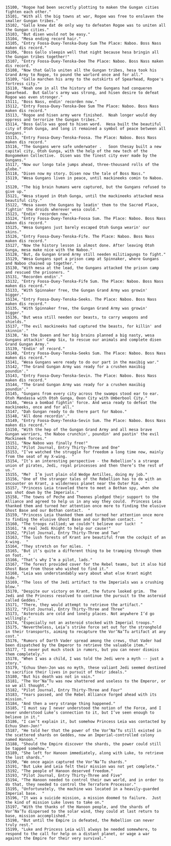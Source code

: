 ﻿```text
15100, "Rogoe had been secretly plotting to maken the Gungan cities fighten each other."
15101, "With all the big towns at war, Rogoe was free to enslaven the smaller Gungan tribes."
15102, "Gallo knew dat de only way to defeaten Rogoe was to uniten all the Gungan cities."
15103, "But disen would not be easy."
15104, "Mesa ending record hair."
15105, "Entry Foosa-Duey-Tenska-Duey Sum The Place: Naboo. Boss Nass maken dis record."
15106, "Boss Gallo sleepin well that night because hesa bringin all the Gungan tribes together!"
15107, "Entry Foosa-Duey-Tenska-Dee The Place: Naboo. Boss Nass maken dis record."
15108, "Now that Gallo uniten all the Gungan tribes, hesa took his Grand Army to Rogoe, to pound the warlord once and for all."
15109, "Gallo marchen his army to the outskirts of Spearhead, Rogoe's fortress city."
15110, "Noah one in all the history of the Gungans had conqueren Spearhead.  But Gallo's army was strong, and hisen desire to defeat Rogoe was even stronger."
15111, "Boss Nass, endin' recorden now."
15112, "Entry Foosa-Duey-Tenska-Dee Sum The Place: Naboo. Boss Nass maken dis record."
15113, "Rogoe and hisen army were finished.  Noah longer would dey oppress and terrorize the Gungan tribes."
15114, "Boss Gallo was good to hisen word.  Hesa built the beautiful city of Otoh Gunga, and long it remained a symbol of peace between all Gungans."
15115, "Entry Foosa-Duey-Tenska-Foosa. The Place: Naboo. Boss Nass maken dis record."
15116, "The Gungans were safe underwater .   Soon thesay built a new capital city, Otoh Gunga, with the help of the new tech of the Bongomeken Collective.  Disen was the finest city ever made by the Gungans."
15117, "Now our longo tale jumps ahead, three-thousand rolls of the globe."
15118, "Disen now my story. Disen now the tale of Boss Nass."
15119, "Wesa Gungans liven in peace, until mackineeks comin to Naboo. "
15120, "The big brain humans were captured, but the Gungans refused to give up."
15121, "Wesa stayed in Otoh Gunga, until the mackineeks attacked mesa beautiful city."
15122, "Mesa saven the Gungans by leadin' them to the Sacred Place, fightin' the droids wherever wesa could."
15123, "Endin' recorden now."
15124, "Entry Foosa-Duey-Tenska-Foosa Sum. The Place: Naboo. Boss Nass maken dis record."
15125, "Wesa Gungans just barely escaped Otoh Gunga wearin' our skins."
15126, "Entry Foosa-Duey-Tenska-Fife. The Place: Naboo. Boss Nass maken dis record."
15127, "Now the history lesson is almost done. After leaving Otoh Gunga, mesa make nice with the Naboo."
15128, "But, da Gungan Grand Army still needen militiagungs to fight."
15129, "Wesa Gungans spot a prison camp at Spinnaker, where Gungans and Naboo chained up together."
15130, "With mesa at the lead, the Gungans attacked the prison camp and rescued the prisoners. "
15131, "Recorden endin'."
15132, "Entry Foosa-Duey-Tenska-Fife Sum. The Place: Naboo. Boss Nass maken dis record."
15133, "With Spinnaker free, the Gungan Grand Army was growin' bigger."
15134, "Entry Foosa-Duey-Tenska-Seeks. The Place: Naboo. Boss Nass maken dis record."
15135, "With Spinnaker free, the Gungan Grand Army was growin' bigger."
15136, "But wesa still needen our beasts, to carry weapons and shields."
15137, "The evil mackineeks had captured the beasts, for killin' and skinnin'."
15138, "As the Queen and her big brains planned a big nasty, wesa Gungans attackin' Camp Six, to rescue our animals and complete disen Grand Gungan Army."
15139, "Endin' of record."
15140, "Entry Foosa-Duey-Tenska-Seeks Sum. The Place: Naboo. Boss Nass maken dis record."
15141, "Wesa Gungans were ready to do our part in the maxibig war."
15142, "The Grand Gungan Army was ready for a crushen maxibig poundin'."
15143, "Entry Foosa-Duey-Tenska-Sevin. The Place: Naboo. Boss Nass maken dis record."
15144, "The Grand Gungan Army was ready for a crushen maxibig poundin'."
15145, "Gungans from every city across the swamps stood ear to ear. Otoh Mandassa with Otoh Gunga, Oxon City with Umberbool City."
15146, "Wesa a bombad fightin' force. And wesa ready to defeat the mackineeks, once and for all."
15147, "Dah Gungan ready to do there part for Naboo."
15148, "All done recordin'."
15149, "Entry Foosa-Duey-Tenska-Sevin Sum. The Place: Naboo. Boss Nass maken dis record."
15150, "With the hep of the Gungan Grand Army and all mesa brave Gungan warriors, the Naboo crunchin', poundin' and pastin' the evil Mackineek forces."
15151, "Now Naboo was finally free!"
15152, "Pilot Journal, Entry Thirty-Three and One"
15153, "I’ve watched the struggle for freedom a long time now, mainly from the seat of my X-wing.  "
15154, "It’s an interesting perspective - the Rebellion’s a strange union of pirates, Jedi, royal princesses and then there’s the rest of us."
15155, "Me?  I’m just plain old Wedge Antilles, doing my job."
15156, "One of the stranger tales of the Rebellion has to do with an encounter on Krant, a wilderness planet near the Outer Rim.  "
15157, "Princess Leia traveled there to meet a Bothan spy, when she was shot down by the Imperials."
15158, "The towns of Peche and Theenes pledged their support to the Alliance and agreed to help us in any way they could.  Princess Leia thanked them and turned her attention once more to finding the elusive Ghost Base and our Bothan contact.  "
15159, "Princess Leia thanked them and turned her attention once more to finding the elusive Ghost Base and our Bothan contact.  "
15160, "The troops rallied; we couldn’t believe our luck!  "
15161, "A real Jedi Knight to help our cause!"
15162, "Pilot Journal, Entry Thirty-Three and Two"
15163, "The lush forests of Krant are beautiful from the cockpit of an X-wing.  "
15164, "They stretch on for miles.  "
15165, "But it’s quite a different thing to be tramping through them on foot.  "
15166, "That’s why I’m a pilot, lads."
15167, "The forest provided cover for the Rebel teams, but it also hid Ghost Base from those who wished to find it."
15168, "Leia was understandably wary about what else Krant might hide."
15169, "The loss of the Jedi artifact to the Imperials was a crushing blow."
15170, "Despite our victory on Krant, the future looked grim.  The Jedi and the Princess resolved to continue the pursuit to the asteroid called Geddes."
15171, "There, they would attempt to retrieve the artifact."
15172, "Pilot Journal, Entry Thirty-Three and Three"
15173, "Asteroids are cold and lonely places. Not anywhere I’d go willingly."
15174, "Especially not an asteroid stocked with Imperial troops."
15175, "Nevertheless, Leia’s strike force set out for the stronghold in their transports, aiming to recapture the Vor’Na’Tu artifact at any cost."
15176, "Rumors of Darth Vader spread among the crews, that Vader had been dispatched by the Emperor to retrieve the valuable item."
15177, "I never put much stock in rumors, but you can never dismiss them completely."
15178, "When I was a child, I was told the Jedi were a myth -- just a story."
15179, "Echuu Shen-Jon was no myth, these valiant Jedi seemed destined to sacrifice their lives in pursuit of their ideals."
15180, "But his death was not in vain."
15181, "The Vor’Na’Tu was now shattered and useless to the Emperor, or so we all thought."
15182, "Pilot Journal, Entry Thirty-Three and Four"
15183, "Years passed, and the Rebel Alliance forged ahead with its mission."
15184, "And then a very strange thing happened."
15185, "I must say I never understood the notion of the Force, and I never understood Luke’s connection to it, but I’ve seen enough to believe in it."
15186, "I can’t explain it, but somehow Princess Leia was contacted by Echuu Shen-Jon!"
15187, "He told her that the power of the Vor’Na’Tu still existed in the scattered shards on Geddes, now an Imperial-controlled colony named Hanoon."
15188, "Should the Empire discover the shards, the power could still be tapped somehow."
15189, "She left for Hanoon immediately, along with Luke, to retrieve the lost shards."
15190, "We once again captured the Vor’Na’Tu shards."
15191, "But Luke and Leia felt their mission was not yet complete."
15192, "The people of Hanoon deserved freedom."
15193, "Pilot Journal, Entry Thirty-Three and Five"
15194, "The Hanoon needed to control their own world, and in order to do that, they needed to control the Terraform Processor."
15195, "Unfortunately, the machine was located in a heavily-guarded Imperial base.  "
15196, "It was a suicide mission, a mission doomed to failure.  Just the kind of mission Luke loves to take on."
15197, "With the thanks of the Hanoon people, and the shards of Vor’Na’Tu dispersed to the solar wind, they could at last return to base, mission accomplished."
15198, "But until the Empire is defeated, the Rebellion can never truly rest."
15199, "Luke and Princess Leia will always be needed somewhere, to respond to the call for help on a distant planet, or wage a war against the Empire for their very survival."
```